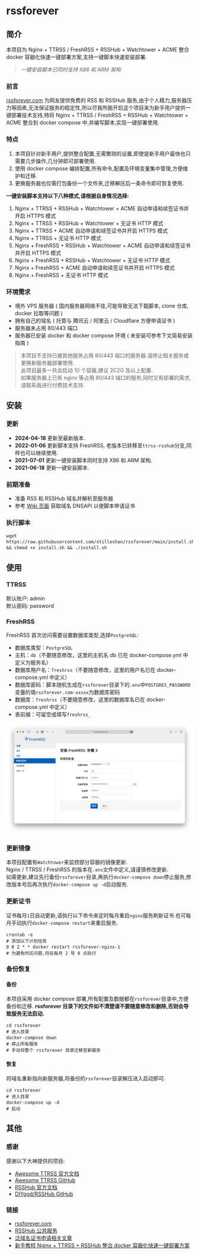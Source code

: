 # rssforever
## 简介
本项目为 Nginx + TTRSS / FreshRSS + RSSHub + Watchtower + ACME 整合 docker 容器化快速一键部署方案,支持一键脚本快速安装部署.
> *一键安装脚本已同时支持 X86 和 ARM 架构*

### 前言
[rssforever.com](https://rssforever.com) 为网友提供免费的 RSS 和 RSSHub 服务,由于个人精力,服务器压力等因素,无法保证服务的稳定性,所以尽我所能开启这个项目来为新手用户提供一键部署技术支持,特将 Nginx + TTRSS / FreshRSS + RSSHub + Watchtower + ACME 整合到 docker compose 中,并编写脚本,实现一键部署使用.

### 特点
1. 本项目针对新手用户,提供整合配置,无需繁琐的设置,即使是新手用户最快也只需要几步操作,几分钟即可部署使用.
2. 使用 docker compose 编排配置,所有命令,配置及环境变量集中管理,方便维护和迁移.
3. 更换服务器也仅需打包备份一个文件夹,迁移解压后一条命令即可恢复使用.

**一键安装脚本支持以下八种模式,请根据自身情况选择:**
1. Nginx + TTRSS + RSSHub + Watchtower + ACME 自动申请和续签证书并开启 HTTPS 模式
2. Nginx + TTRSS + RSSHub + Watchtower + 无证书 HTTP 模式
3. Nginx + TTRSS + ACME 自动申请和续签证书并开启 HTTPS 模式
4. Nginx + TTRSS + 无证书 HTTP 模式
5. Nginx + FreshRSS + RSSHub + Watchtower + ACME 自动申请和续签证书并开启 HTTPS 模式
6. Nginx + FreshRSS + RSSHub + Watchtower + 无证书 HTTP 模式
7. Nginx + FreshRSS + ACME 自动申请和续签证书并开启 HTTPS 模式
8. Nginx + FreshRSS + 无证书 HTTP 模式

### 环境需求
- 境外 VPS 服务器 ( 国内服务器网络不佳,可能导致无法下载脚本, clone 仓库, docker 拉取等问题 )
- 拥有自己的域名 ( 托管与 腾讯云 / 阿里云 / Cloudflare 方便申请证书 )
- 服务器未占用 80/443 端口
- 服务器已安装 docker 和 docker compose 环境 ( 未安装可参考下文简易安装指南 )

> 本项目不支持已被其他服务占用 80/443 端口的服务器.请停止相关服务或更换新服务器部署使用.  
> 此项目最多一共会启动 10 个容器,建议 2C2G 及以上配置.  
> 如果服务器上已有 nginx 等占用 80/443 端口的服务,同时又有部署的需求,请联系我进行付费技术支持.


## 安装
### 更新
- **2024-04-18** 更新至最新版本.
- **2022-01-06** 更新脚本支持 FreshRSS, 老版本已转移至`ttrss-rsshub`分支,同样也可以继续使用.
- **2021-07-01** 更新一键安装脚本同时支持 X86 和 ARM 架构.
- **2021-06-18** 更新一键安装脚本.

### 前期准备
- 准备 RSS 和 RSSHub 域名并解析至服务器
- 参考 [Wiki 页面](https://github.com/stilleshan/rssforever/wiki/dnsapi) 获取域名 DNSAPI 以便脚本申请证书

### 执行脚本
```shell
wget https://raw.githubusercontent.com/stilleshan/rssforever/main/install.sh && chmod +x install.sh && ./install.sh
```

## 使用
### TTRSS
默认账户: admin  
默认密码: password

### FreshRSS
FreshRSS 首次访问需要设置数据库类型,选择`PostgreSQL`:
- 数据库类型：`PostgreSQL`
- 主机：`db`（不要随意修改，这里的主机名 db 已在 docker-compose.yml 中定义为服务名）
- 数据库用户名：`freshrss`（不要随意修改，这里的用户名已在 docker-compose.yml 中定义）
- 数据库密码：脚本随机生成在`rssforever`目录下的`.env`中`POSTGRES_PASSWORD`变量的值`rssforever.com-xxxxx`为数据库密码
- 数据库：`freshrss`（不要随意修改，这里的数据库名已在 docker-compose.yml 中定义）
- 表前缀：可留空或填写`freshrss_`

![snapshot01.jpg](images/snapshot01.jpg)

### 更新镜像
本项目配置有`Watchtower`来监控部分容器的镜像更新.  
Nginx / TTRSS / FreshRSS 的版本在`.env`文件中定义,请谨慎修改更新.  
如需更新,建议先行备份`rssforever`目录,再执行`docker-compose down`停止服务,修改版本号后再次执行`docker-compose up -d`启动服务.

### 更新证书
证书每月`1`日自动更新,请执行以下命令来定时每月重启`nginx`服务刷新证书.也可每月手动执行`docker-compose restart`来重启服务.
```shell
crontab -e
# 添加以下计划任务
0 0 2 * * docker restart rssforever-nginx-1
# 为避免时区问题,将在每月 2 号 0 点执行
```

### 备份恢复
#### 备份
本项目采用 docker compose 部署,所有配置及数据都在`rssforever`目录中,方便备份和迁移.
**rssforever 目录下的文件如不清楚请不要随意修改和删除,否则会导致服务无法启动.**
```shell
cd rssforever
# 进入目录
docker-compose down
# 停止所有服务
# 手动将整个 rssforever 目录迁移至新服务
```
#### 恢复
将域名重新指向新服务器,将备份的`rssforever`目录解压进入启动即可.
```shell
cd rssforever
# 进入目录
docker-compose up -d
# 启动
```

## 其他
### 感谢
感谢以下大神提供的项目:
- [Awesome TTRSS 官方文档](https://ttrss.henry.wang/)
- [Awesome TTRSS GitHub](https://github.com/HenryQW/Awesome-TTRSS)
- [RSSHub 官方文档](https://docs.rsshub.app/)
- [DIYgod/RSSHub GitHub](https://github.com/DIYgod/RSSHub)

### 链接
- [rssforever.com](https://rssforever.com)  
- [RSSHub 公共服务](https://rsshub.rssforever.com)  
- [泛域名证书申请相关文章](https://www.ioiox.com/tag/SSL/)
- [新手教程 Nginx + TTRSS + RSSHub 整合 docker 容器化快速一键部署方案](https://www.ioiox.com/archives/133.html)
